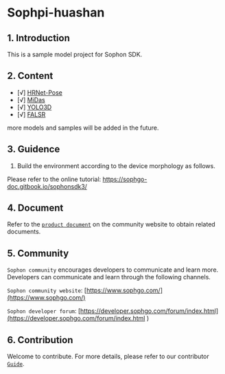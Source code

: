 # Sophpi-huashan      

<!-- ![GitHub stars](https://img.shields.io/github/stars/sophonplus/SophonSDKSample?style=social)  -->


## 1. Introduction  

This is a sample model project for Sophon SDK.  


## 2. Content 

- [√] [HRNet-Pose](./HRNet-Pose/) 
- [√] [MiDas](./MiDas/) 
- [√] [YOLO3D](./YOLO3D/)
- [√] [FALSR](./FALSR/)

more models and samples will be added in the future.  


## 3. Guidence  

1. Build the environment according to the device morphology as follows. 


Please refer to the online tutorial: https://sophgo-doc.gitbook.io/sophonsdk3/  


## 4. Document  

Refer to the [`product document`](https://developer.sophon.cn/site/index/document/all/all.html) on the community website to obtain related documents.

## 5. Community 
  

`Sophon community` encourages developers to communicate and learn more. Developers can communicate and learn through the following channels.  

`Sophon community website`: [https://www.sophgo.com/](https://www.sophgo.com/)

`Sophon developer forum`: [https://developer.sophgo.com/forum/index.html](https://developer.sophgo.com/forum/index.html )  

## 6. Contribution  


Welcome to contribute. For more details, please refer to our contributor [`Guide`](https://github.com/sophon-ai-algo/examples/blob/3.0.0/CONTRIBUTING_CN.md).
